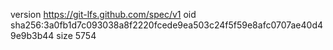 version https://git-lfs.github.com/spec/v1
oid sha256:3a0fb1d7c093038a8f2220fcede9ea503c24f5f59e8afc0707ae40d49e9b3b44
size 5754
